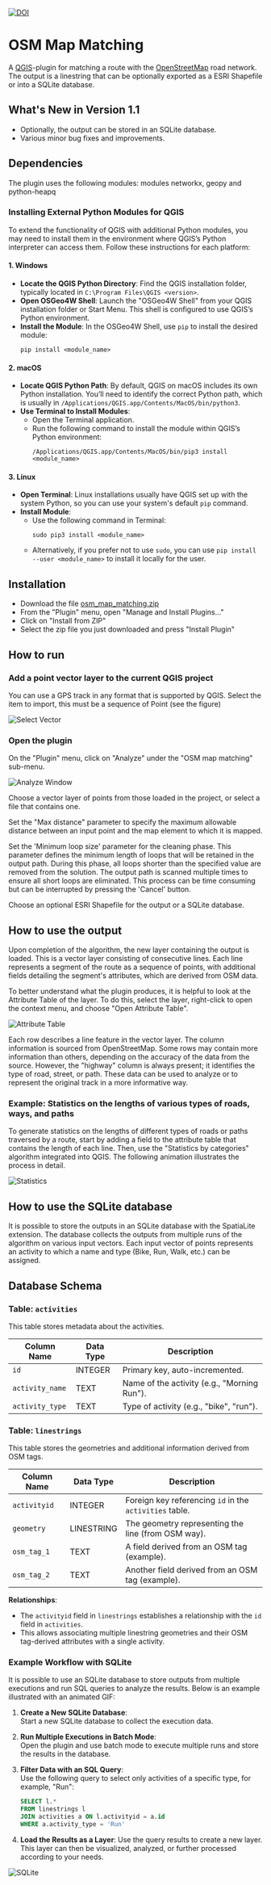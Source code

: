 [![DOI](https://zenodo.org/badge/827412848.svg)](https://doi.org/10.5281/zenodo.14674093)


# OSM Map Matching

A [QGIS](https://qgis.org)-plugin for matching a route with the [OpenStreetMap](https://www.openstreetmap.org) road network. The output is a linestring that can be optionally exported as a ESRI Shapefile or into a SQLite database.

## What's New in Version 1.1

- Optionally, the output can be stored in an SQLite database.
- Various minor bug fixes and improvements.

## Dependencies

The plugin uses the following modules: modules networkx, geopy and python-heapq

### Installing External Python Modules for QGIS

To extend the functionality of QGIS with additional Python modules, you may need to install them in the environment where QGIS’s Python interpreter can access them. Follow these instructions for each platform:

#### 1. **Windows**
   - **Locate the QGIS Python Directory**: Find the QGIS installation folder, typically located in `C:\Program Files\QGIS <version>`.
   - **Open OSGeo4W Shell**: Launch the "OSGeo4W Shell" from your QGIS installation folder or Start Menu. This shell is configured to use QGIS’s Python environment.
   - **Install the Module**: In the OSGeo4W Shell, use `pip` to install the desired module:
     ```shell
     pip install <module_name>
     ```

#### 2. **macOS**
   - **Locate QGIS Python Path**: By default, QGIS on macOS includes its own Python installation. You’ll need to identify the correct Python path, which is usually in `/Applications/QGIS.app/Contents/MacOS/bin/python3`.
   - **Use Terminal to Install Modules**:
     - Open the Terminal application.
     - Run the following command to install the module within QGIS’s Python environment:
       ```shell
       /Applications/QGIS.app/Contents/MacOS/bin/pip3 install <module_name>
       ```

#### 3. **Linux**
   - **Open Terminal**: Linux installations usually have QGIS set up with the system Python, so you can use your system's default `pip` command.
   - **Install Module**:
     - Use the following command in Terminal:
       ```shell
       sudo pip3 install <module_name>
       ```
     - Alternatively, if you prefer not to use `sudo`, you can use `pip install --user <module_name>` to install it locally for the user.


## Installation

* Download the file [osm_map_matching.zip](osm_map_matching.zip)
* From the "Plugin" menu, open "Manage and Install Plugins..."
* Click on "Install from ZIP"
* Select the zip file you just downloaded and press "Install Plugin"

## How to run

### Add a point vector layer to the current QGIS project

You can use a GPS track in any format that is supported by QGIS. Select the item to import, this must be a sequence of Point (see the figure)

![Select Vector](pictures/how_to_use_select_item.png)

### Open the plugin

On the "Plugin" menu, click on "Analyze" under the "OSM map matching" sub-menu. 

![Analyze Window](pictures/how_to_use_analyze_window.png)

Choose a vector layer of points from those loaded in the project, or select a file that contains one.

Set the "Max distance" parameter to specify the maximum allowable distance between an input point and the map element to which it is mapped.

Set the 'Minimum loop size' parameter for the cleaning phase. This parameter defines the minimum length of loops that will be retained in the output path. During this phase, all loops shorter than the specified value are removed from the solution. The output path is scanned multiple times to ensure all short loops are eliminated. This process can be time consuming but can be interrupted by pressing the 'Cancel' button.

Choose an optional ESRI Shapefile for the output or a SQLite database.

## How to use the output

Upon completion of the algorithm, the new layer containing the output is loaded. This is a vector layer consisting of consecutive lines. Each line represents a segment of the route as a sequence of points, with additional fields detailing the segment's attributes, which are derived from OSM data. 

To better understand what the plugin produces, it is helpful to look at the Attribute Table of the layer. To do this, select the layer, right-click to open the context menu, and choose "Open Attribute Table".

![Attribute Table](pictures/how_to_use_attribute_table.jpg)

Each row describes a line feature in the vector layer. The column information is sourced from OpenStreetMap. Some rows may contain more information than others, depending on the accuracy of the data from the source. However, the "highway" column is always present; it identifies the type of road, street, or path. These data can be used to analyze or to represent the original track in a more informative way.

### Example: Statistics on the lengths of various types of roads, ways, and paths

To generate statistics on the lengths of different types of roads or paths traversed by a route, start by adding a field to the attribute table that contains the length of each line. Then, use the "Statistics by categories" algorithm integrated into QGIS. The following animation illustrates the process in detail.

![Statistics](pictures/how_to_use_statistics.gif)

## How to use the SQLite database

It is possible to store the outputs in an SQLite database with the SpatiaLite extension. The database collects the outputs from multiple runs of the algorithm on various input vectors. Each input vector of points represents an activity to which a name and type (Bike, Run, Walk, etc.) can be assigned.

## Database Schema

### Table: `activities`

This table stores metadata about the activities.

| Column Name     | Data Type | Description                                 |
|-----------------|-----------|---------------------------------------------|
| `id`            | INTEGER   | Primary key, auto-incremented.              |
| `activity_name` | TEXT      | Name of the activity (e.g., "Morning Run"). |
| `activity_type` | TEXT      | Type of activity (e.g., "bike", "run").     |

### Table: `linestrings`

This table stores the geometries and additional information derived from OSM tags.

| Column Name     | Data Type | Description                                              |
|-----------------|-----------|----------------------------------------------------------|
| `activityid`    | INTEGER   | Foreign key referencing `id` in the `activities` table. |
| `geometry`      | LINESTRING| The geometry representing the line (from OSM way).       |
| `osm_tag_1`     | TEXT      | A field derived from an OSM tag (example).               |
| `osm_tag_2`     | TEXT      | Another field derived from an OSM tag (example).         |

**Relationships**:

- The `activityid` field in `linestrings` establishes a relationship with the `id` field in `activities`.
- This allows associating multiple linestring geometries and their OSM tag-derived attributes with a single activity.

### Example Workflow with SQLite

It is possible to use an SQLite database to store outputs from multiple executions and run SQL queries to analyze the results. Below is an example illustrated with an animated GIF:

1. **Create a New SQLite Database**:  
   Start a new SQLite database to collect the execution data.

2. **Run Multiple Executions in Batch Mode**:  
   Open the plugin and use batch mode to execute multiple runs and store the results in the database.

3. **Filter Data with an SQL Query**:  
   Use the following query to select only activities of a specific type, for example, "Run":

   ```sql
   SELECT l.* 
   FROM linestrings l
   JOIN activities a ON l.activityid = a.id
   WHERE a.activity_type = 'Run'
   
4. **Load the Results as a Layer**:
    Use the query results to create a new layer. This layer can then be visualized, analyzed, or further processed according to your needs.

![SQLite](pictures/sqlite.gif)
